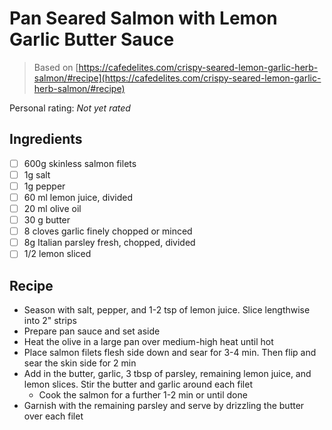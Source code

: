 # Pan Seared Salmon with Lemon Garlic Butter Sauce

> Based on [https://cafedelites.com/crispy-seared-lemon-garlic-herb-salmon/#recipe](https://cafedelites.com/crispy-seared-lemon-garlic-herb-salmon/#recipe)

<!-- {cts} rating=0; (User can specify rating on scale of 1-5) -->

Personal rating: *Not yet rated*

<!-- {cte} -->

<!-- {cts} name_image=None; (User can specify image name) -->

<!-- TODO: Capture image -->

<!-- {cte} -->

## Ingredients

- [ ] 600g skinless salmon filets
- [ ] 1g salt
- [ ] 1g pepper
- [ ] 60 ml lemon juice, divided
- [ ] 20 ml olive oil
- [ ] 30 g butter
- [ ] 8 cloves garlic finely chopped or minced
- [ ] 8g Italian parsley fresh, chopped, divided
- [ ] 1/2 lemon sliced

## Recipe

- Season with salt, pepper, and 1-2 tsp of lemon juice. Slice lengthwise into 2" strips
- Prepare pan sauce and set aside
- Heat the olive in a large pan over medium-high heat until hot
- Place salmon filets flesh side down and sear for 3-4 min. Then flip and sear the skin side for 2 min
- Add in the butter, garlic, 3 tbsp of parsley, remaining lemon juice, and lemon slices. Stir the butter and garlic around each filet
    - Cook the salmon for a further 1-2 min or until done
- Garnish with the remaining parsley and serve by drizzling the butter over each filet
